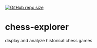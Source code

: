 [![GitHub repo size](https://img.shields.io/github/repo-size/TheNewThinkTank/chess-explorer?style=flat&logo=github&logoColor=whitesmoke&label=Repo%20Size)](https://github.com/TheNewThinkTank/chess-explorer/archive/refs/heads/main.zip)
# chess-explorer
display and analyze historical chess games
